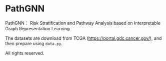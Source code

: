 # PathGNN

PathGNN： Risk Stratification and Pathway Analysis based on Interpretable Graph Representation Learning

The datasets are download from TCGA (https://portal.gdc.cancer.gov/), and then prepare using `data.py`. 

All rights reserved.
